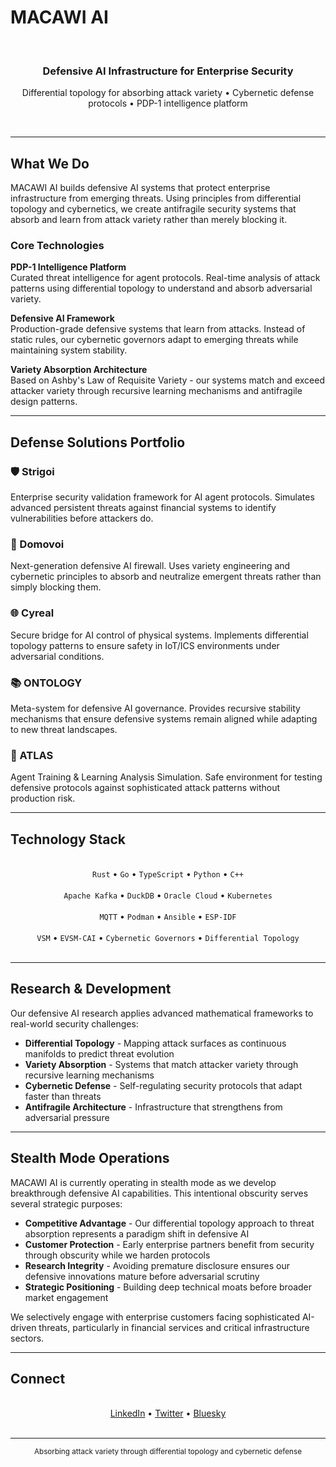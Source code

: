 # MACAWI AI

<div align="center">
  <br>
  <h3>Defensive AI Infrastructure for Enterprise Security</h3>
  <p>Differential topology for absorbing attack variety • Cybernetic defense protocols • PDP-1 intelligence platform</p>
  <br>
</div>

---

## What We Do

MACAWI AI builds defensive AI systems that protect enterprise infrastructure from emerging threats. Using principles from differential topology and cybernetics, we create antifragile security systems that absorb and learn from attack variety rather than merely blocking it.

### Core Technologies

**PDP-1 Intelligence Platform**  
Curated threat intelligence for agent protocols. Real-time analysis of attack patterns using differential topology to understand and absorb adversarial variety.

**Defensive AI Framework**  
Production-grade defensive systems that learn from attacks. Instead of static rules, our cybernetic governors adapt to emerging threats while maintaining system stability.

**Variety Absorption Architecture**  
Based on Ashby's Law of Requisite Variety - our systems match and exceed attacker variety through recursive learning mechanisms and antifragile design patterns.

---

## Defense Solutions Portfolio

### 🛡️ Strigoi
Enterprise security validation framework for AI agent protocols. Simulates advanced persistent threats against financial systems to identify vulnerabilities before attackers do.

### 🔐 Domovoi
Next-generation defensive AI firewall. Uses variety engineering and cybernetic principles to absorb and neutralize emergent threats rather than simply blocking them.

### 🌐 Cyreal
Secure bridge for AI control of physical systems. Implements differential topology patterns to ensure safety in IoT/ICS environments under adversarial conditions.

### 📚 ONTOLOGY
Meta-system for defensive AI governance. Provides recursive stability mechanisms that ensure defensive systems remain aligned while adapting to new threat landscapes.

### 🚀 ATLAS
Agent Training & Learning Analysis Simulation. Safe environment for testing defensive protocols against sophisticated attack patterns without production risk.

---

## Technology Stack

<div align="center">
  <br>
  <code>Rust</code> • <code>Go</code> • <code>TypeScript</code> • <code>Python</code> • <code>C++</code>
  <br><br>
  <code>Apache Kafka</code> • <code>DuckDB</code> • <code>Oracle Cloud</code> • <code>Kubernetes</code>
  <br><br>
  <code>MQTT</code> • <code>Podman</code> • <code>Ansible</code> • <code>ESP-IDF</code>
  <br><br>
  <code>VSM</code> • <code>EVSM-CAI</code> • <code>Cybernetic Governors</code> • <code>Differential Topology</code>
  <br><br>
</div>

---

## Research & Development

Our defensive AI research applies advanced mathematical frameworks to real-world security challenges:

- **Differential Topology** - Mapping attack surfaces as continuous manifolds to predict threat evolution
- **Variety Absorption** - Systems that match attacker variety through recursive learning mechanisms
- **Cybernetic Defense** - Self-regulating security protocols that adapt faster than threats
- **Antifragile Architecture** - Infrastructure that strengthens from adversarial pressure

---

## Stealth Mode Operations

MACAWI AI is currently operating in stealth mode as we develop breakthrough defensive AI capabilities. This intentional obscurity serves several strategic purposes:

- **Competitive Advantage** - Our differential topology approach to threat absorption represents a paradigm shift in defensive AI
- **Customer Protection** - Early enterprise partners benefit from security through obscurity while we harden protocols
- **Research Integrity** - Avoiding premature disclosure ensures our defensive innovations mature before adversarial scrutiny
- **Strategic Positioning** - Building deep technical moats before broader market engagement

We selectively engage with enterprise customers facing sophisticated AI-driven threats, particularly in financial services and critical infrastructure sectors.

---

## Connect

<div align="center">
  <br>
  <a href="https://www.linkedin.com/company/macawi-ai">LinkedIn</a> • 
  <a href="https://twitter.com/MacawiAI">Twitter</a> • 
  <a href="https://bsky.app/profile/macawiai.bsky.social">Bluesky</a>
  <br><br>
</div>

---

<div align="center">
  <sub>Absorbing attack variety through differential topology and cybernetic defense</sub>
</div>
